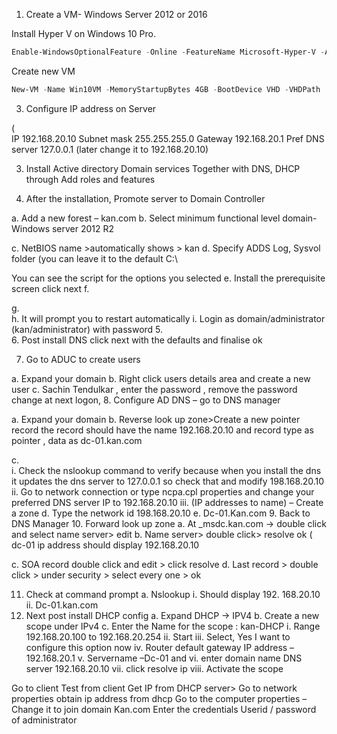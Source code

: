 



1.	Create a VM- Windows Server 2012 or 2016 

Install Hyper V on Windows 10 Pro. 
```powershell
Enable-WindowsOptionalFeature -Online -FeatureName Microsoft-Hyper-V -All
```
Create new VM 
```powershell
New-VM -Name Win10VM -MemoryStartupBytes 4GB -BootDevice VHD -VHDPath .\VMs\Win10.vhdx -Path .\VMData -Generation 2 -Switch ExternalSwitch
```
3.	Configure IP address on Server	


(		                                           
IP 		          192.168.20.10 
Subnet mask 		255.255.255.0 
Gateway         192.168.20.1
Pref DNS server              127.0.0.1 (later change it to 	192.168.20.10)
 
3.	Install Active directory Domain services
Together with DNS, DHCP through Add roles and features 
 
 
 


4.	After the installation, Promote server to  Domain Controller 
 
a.	Add a new forest – kan.com
b.	Select minimum functional level domain- Windows server 2012 R2
 
 

c.	NetBIOS name >automatically shows > kan
d.	Specify ADDS Log, Sysvol folder (you can leave it to the default C:\
 
 
You can see the script for the options you selected
e.	Install the prerequisite screen click next
f.	 
 
g.	
h.	It will prompt you to restart automatically
i.	Login as domain/administrator (kan/administrator) with password
5.	 
6.	Post install DNS click next with the defaults and finalise ok

7.	Go to ADUC to create users 
 
a.	Expand your domain
b.	Right click users details area and create a new user
c.	Sachin Tendulkar , enter the password , remove the password change at next logon, 
8.	Configure AD DNS – go to DNS manager 

a.	Expand your domain
b.	Reverse look up zone>Create a  new pointer record the record should have the name 192.168.20.10  and record type as  pointer , data as dc-01.kan.com

c.	 
i.	Check the nslookup command to verify because when you install the dns it updates the dns server to 127.0.0.1 so check that and modify 198.168.20.10 
ii.	Go to network connection or type ncpa.cpl properties and change your preferred DNS server IP to 192.168.20.10 
iii.	(IP addresses to name)  – Create a zone 
d.	Type the network id  198.168.20.10
e.	Dc-01.Kan.com
9.	Back to DNS Manager
10.	Forward look up zone 
a.	At _msdc.kan.com -> double click and select name server>  edit
b.	Name server> double click> resolve  ok ( dc-01 ip address should display 192.168.20.10

c.	SOA record double click and edit > click resolve
d.	Last record > double click > under security > select every one > ok

11.	Check at command prompt
a.	Nslookup
i.	Should display 192. 168.20.10
ii.	Dc-01.kan.com
12.	Next post install DHCP config
a.	Expand DHCP -> IPV4
b.	Create a new scope under IPv4 
c.	Enter the Name for the scope : kan-DHCP
i.	Range 192.168.20.100 to 192.168.20.254
ii.	Start 
iii.	Select, Yes I want to configure this option now 
iv.	Router default gateway IP address – 192.168.20.1
v.	Servername –Dc-01 and 
vi.	enter domain name DNS server  192.168.20.10
vii.	click resolve ip 
viii.	Activate the scope

Go to client 
		Test from client
		Get IP from DHCP server>
  Go to network properties obtain ip address from dhcp 
		Go to the computer properties –Change it to join domain
						Kan.com 
						Enter the credentials 
							Userid / password of administrator

